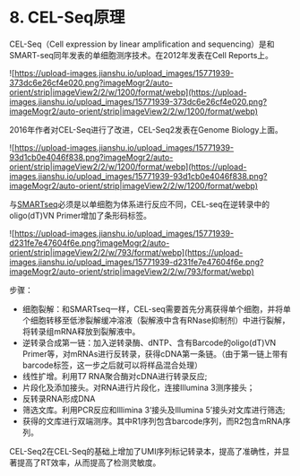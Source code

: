 # 8. CEL-Seq原理

CEL-Seq（Cell expression by linear amplification and sequencing）是和SMART-seq同年发表的单细胞测序技术。在2012年发表在Cell Reports上。

![https://upload-images.jianshu.io/upload_images/15771939-373dc6e26cf4e020.png?imageMogr2/auto-orient/strip|imageView2/2/w/1200/format/webp](https://upload-images.jianshu.io/upload_images/15771939-373dc6e26cf4e020.png?imageMogr2/auto-orient/strip|imageView2/2/w/1200/format/webp)

2016年作者对CEL-Seq进行了改进，CEL-Seq2发表在Genome Biology上面。

![https://upload-images.jianshu.io/upload_images/15771939-93d1cb0e4046f838.png?imageMogr2/auto-orient/strip|imageView2/2/w/1200/format/webp](https://upload-images.jianshu.io/upload_images/15771939-93d1cb0e4046f838.png?imageMogr2/auto-orient/strip|imageView2/2/w/1200/format/webp)

与[SMARTseq](https://www.jianshu.com/p/6c5d663433a4)必须是以单细胞为体系进行反应不同，CEL-seq在逆转录中的oligo(dT)VN Primer增加了条形码标签。

![https://upload-images.jianshu.io/upload_images/15771939-d231fe7e47604f6e.png?imageMogr2/auto-orient/strip|imageView2/2/w/793/format/webp](https://upload-images.jianshu.io/upload_images/15771939-d231fe7e47604f6e.png?imageMogr2/auto-orient/strip|imageView2/2/w/793/format/webp)

步骤：

- 细胞裂解：和SMARTseq一样，CEL-seq需要首先分离获得单个细胞，并将单个细胞转移至低渗裂解缓冲溶液（裂解液中含有RNase抑制剂）中进行裂解，将转录组mRNA释放到裂解液中。
- 逆转录合成第一链：加入逆转录酶、dNTP、含有Barcode的oligo(dT)VN Primer等，对mRNAs进行反转录，获得cDNA第一条链。（由于第一链上带有barcode标签，这一步之后就可以将样品混合处理）
- 线性扩增。利用T7 RNA聚合酶对cDNA进行转录反应;
- 片段化及添加接头。对RNA进行片段化，连接Illumina 3测序接头；
- 反转录RNA形成DNA
- 筛选文库。利用PCR反应和Illimina 3‘接头及Illumina 5’接头对文库进行筛选;
- 获得的文库进行双端测序。其中R1序列包含barcode序列，而R2包含mRNA序列。

CEL-Seq2在CEL-Seq的基础上增加了UMI序列标记转录本，提高了准确性，并显著提高了RT效率，从而提高了检测灵敏度。